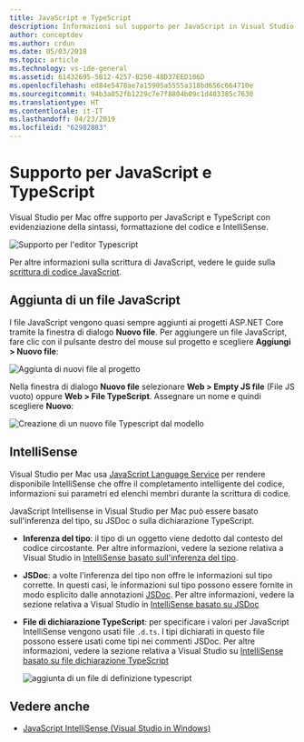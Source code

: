 ```yaml
---
title: JavaScript e TypeScript
description: Informazioni sul supporto per JavaScript in Visual Studio per Mac
author: conceptdev
ms.author: crdun
ms.date: 05/03/2018
ms.topic: article
ms.technology: vs-ide-general
ms.assetid: 61432695-5B12-4257-B250-48D37EED106D
ms.openlocfilehash: ed84e5478ae7a15905a5555a318bd656c664710e
ms.sourcegitcommit: 94b3a052fb1229c7e7f8804b09c1d403385c7630
ms.translationtype: HT
ms.contentlocale: it-IT
ms.lasthandoff: 04/23/2019
ms.locfileid: "62982883"
---
```

# <a name="javascript-and-typescript-support"></a>Supporto per JavaScript e TypeScript

Visual Studio per Mac offre supporto per JavaScript e TypeScript con evidenziazione della sintassi, formattazione del codice e IntelliSense.

![Supporto per l'editor Typescript](https://msdnshared.blob.core.windows.net/media/2018/03/TypeScript-editor.gif)

Per altre informazioni sulla scrittura di JavaScript, vedere le guide sulla [scrittura di codice JavaScript](/scripting/javascript/writing-javascript-code).

## <a name="adding-a-javascript-file"></a>Aggiunta di un file JavaScript

I file JavaScript vengono quasi sempre aggiunti ai progetti ASP.NET Core tramite la finestra di dialogo **Nuovo file**. Per aggiungere un file JavaScript, fare clic con il pulsante destro del mouse sul progetto e scegliere **Aggiungi > Nuovo file**:

![Aggiunta di nuovi file al progetto](media/javascript-image1.png)

Nella finestra di dialogo **Nuovo file** selezionare **Web > Empty JS file** (File JS vuoto) oppure **Web > File TypeScript**. Assegnare un nome e quindi scegliere **Nuovo**:

![Creazione di un nuovo file Typescript dal modello](media/javascript-image2.png)

## <a name="intellisense"></a>IntelliSense

Visual Studio per Mac usa [JavaScript Language Service](/visualstudio/ide/javascript-intellisense) per rendere disponibile IntelliSense che offre il completamento intelligente del codice, informazioni sui parametri ed elenchi membri durante la scrittura di codice.

JavaScript Intellisense in Visual Studio per Mac può essere basato sull'inferenza del tipo, su JSDoc o sulla dichiarazione TypeScript.

- **Inferenza del tipo**: il tipo di un oggetto viene dedotto dal contesto del codice circostante. Per altre informazioni, vedere la sezione relativa a Visual Studio in [IntelliSense basato sull'inferenza del tipo](/visualstudio/ide/javascript-intellisense#intellisense-based-on-type-inference).
- **JSDoc**: a volte l'inferenza del tipo non offre le informazioni sul tipo corrette. In questi casi, le informazioni sul tipo possono essere fornite in modo esplicito dalle annotazioni [JSDoc](http://usejsdoc.org/about-getting-started.html). Per altre informazioni, vedere la sezione relativa a Visual Studio in [IntelliSense basato su JSDoc](/visualstudio/ide/javascript-intellisense#intellisense-based-on-jsdoc)
- **File di dichiarazione TypeScript**: per specificare i valori per JavaScript IntelliSense vengono usati file `.d.ts`. I tipi dichiarati in questo file possono essere usati come tipi nei commenti JSDoc. Per altre informazioni, vedere la sezione relativa a Visual Studio su [IntelliSense basato su file dichiarazione TypeScript](/visualstudio/ide/javascript-intellisense#intellisense-based-on-typescript-declaration-files)

    ![aggiunta di un file di definizione typescript](media/javascript-image3.png)

## <a name="see-also"></a>Vedere anche

- [JavaScript IntelliSense (Visual Studio in Windows)](/visualstudio/ide/javascript-intellisense)

